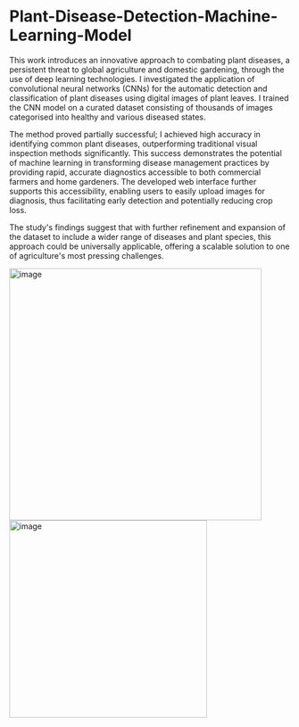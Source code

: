 # Plant-Disease-Detection-Machine-Learning-Model
This work introduces an innovative approach to combating plant diseases, a persistent threat to global agriculture and domestic gardening, through the use of deep learning technologies. I investigated the application of convolutional neural networks (CNNs) for the automatic detection and classification of plant diseases using digital images of plant leaves. I trained the CNN model on a curated dataset consisting of thousands of images categorised into healthy and various diseased states.

The method proved partially successful; I achieved high accuracy in identifying common plant diseases, outperforming traditional visual inspection methods significantly. This success demonstrates the potential of machine learning in transforming disease management practices by providing rapid, accurate diagnostics accessible to both commercial farmers and home gardeners. The developed web interface further supports this accessibility, enabling users to easily upload images for diagnosis, thus facilitating early detection and potentially reducing crop loss.

The study's findings suggest that with further refinement and expansion of the dataset to include a wider range of diseases and plant species, this approach could be universally applicable, offering a scalable solution to one of agriculture's most pressing challenges.

<img width="452" alt="image" src="https://github.com/rohanpanch/Plant-Disease-Detection-Machine-Learning-Model/assets/67788296/a832f844-2bf8-4424-ab20-6822125e4980">

<img width="354" alt="image" src="https://github.com/rohanpanch/Plant-Disease-Detection-Machine-Learning-Model/assets/67788296/ac0f59ba-6366-4c57-98b5-7ba3373f9fa8">


